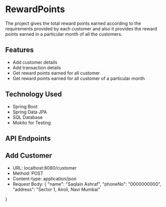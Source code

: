 # RewardPoints
The project gives the total reward points earned according to the requirements provided by each customer and also it provides the reward points earned in a particular month of all the customers.
## Features
- Add customer details
- Add transaction details
- Get reward points earned for all customer
- Get reward points earned for all customer of a particular month
## Technology Used
- Spring Boot
- Spring Data JPA
- SQL Database
- Mokito for Testing
## API Endpoints
## Add Customer
- URL: localhost:8080/customer
- Method: POST
- Content-type: application/json
- Request Body:
  {
    "name": "Saqlain Ashraf",
    "phoneNo": "0000000000",
    "address": "Sector 1, Airoli, Navi Mumbai"

}

